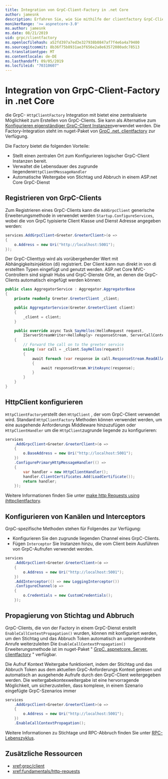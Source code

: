 ```yaml
---
title: Integration von GrpC-Client-Factory in .net Core
author: jamesnk
description: Erfahren Sie, wie Sie mithilfe der clientfactory GrpC-Clients erstellen.
monikerRange: '>= aspnetcore-3.0'
ms.author: jamesnk
ms.date: 08/21/2019
uid: grpc/clientfactory
ms.openlocfilehash: a52fd397a7ed3e327938b0847af7f4e6a4a79400
ms.sourcegitcommit: 8b36f75b8931ae3f656e2a8e63572080adc78513
ms.translationtype: MT
ms.contentlocale: de-DE
ms.lasthandoff: 09/05/2019
ms.locfileid: "70310607"
---
```

# <a name="grpc-client-factory-integration-in-net-core"></a>Integration von GrpC-Client-Factory in .net Core

die GrpC- `HttpClientFactory` Integration mit bietet eine zentralisierte Möglichkeit zum Erstellen von GrpC-Clients. Sie kann als Alternative zum [Konfigurieren eigenständiger GrpC-Client Instanzen](xref:grpc/client)verwendet werden. Die Factory-Integration steht im nuget-Paket von [GrpC .net. clientfactory](https://www.nuget.org/packages/Grpc.Net.ClientFactory) zur Verfügung.

Die Factory bietet die folgenden Vorteile:

* Stellt einen zentralen Ort zum Konfigurieren logischer GrpC-Client Instanzen bereit.
* Verwaltet die Lebensdauer des zugrunde liegenden`HttpClientMessageHandler`
* Automatische Weitergabe von Stichtag und Abbruch in einem ASP.net Core GrpC-Dienst

## <a name="register-grpc-clients"></a>Registrieren von GrpC-Clients

Zum Registrieren eines GrpC-Clients kann die `AddGrpcClient` generische Erweiterungsmethode in verwendet werden `Startup.ConfigureServices`, wobei die von GrpC typisierte Client Klasse und Dienst Adresse angegeben werden:

```csharp
services.AddGrpcClient<Greeter.GreeterClient>(o =>
{
    o.Address = new Uri("http://localhost:5001");
});
```

Der GrpC-Clienttyp wird als vorübergehender Wert mit Abhängigkeitsinjektion (di) registriert. Der Client kann nun direkt in von di erstellten Typen eingefügt und genutzt werden. ASP.net Core MVC-Controllern sind signalr Hubs und GrpC-Dienste Orte, an denen die GrpC-Clients automatisch eingefügt werden können:

```csharp
public class AggregatorService : Aggregator.AggregatorBase
{
    private readonly Greeter.GreeterClient _client;

    public AggregatorService(Greeter.GreeterClient client)
    {
        _client = client;
    }

    public override async Task SayHellos(HelloRequest request,
        IServerStreamWriter<HelloReply> responseStream, ServerCallContext context)
    {
        // Forward the call on to the greeter service
        using (var call = _client.SayHellos(request))
        {
            await foreach (var response in call.ResponseStream.ReadAllAsync())
            {
                await responseStream.WriteAsync(response);
            }
        }
    }
}
```

## <a name="configure-httpclient"></a>HttpClient konfigurieren

`HttpClientFactory`erstellt den `HttpClient` , der vom GrpC-Client verwendet wird. Standard `HttpClientFactory` Methoden können verwendet werden, um eine ausgehende Anforderungs Middleware hinzuzufügen oder `HttpClientHandler` um die `HttpClient`zugrunde liegende zu konfigurieren:

```csharp
services
    .AddGrpcClient<Greeter.GreeterClient>(o =>
    {
        o.BaseAddress = new Uri("http://localhost:5001");
    })
    .ConfigurePrimaryHttpMessageHandler(() =>
    {
        var handler = new HttpClientHandler();
        handler.ClientCertificates.Add(LoadCertificate());
        return handler;
    });
```

Weitere Informationen finden Sie unter [make http Requests using ihttpclientfactory](xref:fundamentals/http-requests).

## <a name="configure-channel-and-interceptors"></a>Konfigurieren von Kanälen und Interceptors

GrpC-spezifische Methoden stehen für Folgendes zur Verfügung:

* Konfigurieren Sie den zugrunde liegenden Channel eines GrpC-Clients.
* Fügen `Interceptor` Sie Instanzen hinzu, die vom Client beim Ausführen von GrpC-Aufrufen verwendet werden.

```csharp
services
    .AddGrpcClient<Greeter.GreeterClient>(o =>
    {
        o.Address = new Uri("http://localhost:5001");
    })
    .AddInterceptor(() => new LoggingInterceptor())
    .ConfigureChannel(o =>
    {
        o.Credentials = new CustomCredentials();
    });
```

## <a name="deadline-and-cancellation-propagation"></a>Propagierung von Stichtag und Abbruch

GrpC-Clients, die von der Factory in einem GrpC-Dienst erstellt `EnableCallContextPropagation()` wurden, können mit konfiguriert werden, um den Stichtag und das Abbruch Token automatisch an untergeordnete Anrufe weiterzuleiten Die `EnableCallContextPropagation()` Erweiterungsmethode ist im nuget-Paket " [GrpC. aspnetcore. Server. clientfactory](https://www.nuget.org/packages/Grpc.AspNetCore.Server.ClientFactory) " verfügbar.

Die Aufruf Kontext Weitergabe funktioniert, indem der Stichtag und das Abbruch Token aus dem aktuellen GrpC-Anforderungs Kontext gelesen und automatisch an ausgehende Aufrufe durch den GrpC-Client weitergegeben werden. Die weitergabekontexweitergabe ist eine hervorragende Möglichkeit, um sicherzustellen, dass komplexe, in einem Szenario eingefügte GrpC-Szenarios immer

```csharp
services
    .AddGrpcClient<Greeter.GreeterClient>(o =>
    {
        o.Address = new Uri("http://localhost:5001");
    })
    .EnableCallContextPropagation();
```

Weitere Informationen zu Stichtage und RPC-Abbruch finden Sie unter [RPC-Lebenszyklus](https://www.grpc.io/docs/guides/concepts/#rpc-life-cycle).

## <a name="additional-resources"></a>Zusätzliche Ressourcen

* <xref:grpc/client>
* <xref:fundamentals/http-requests>
